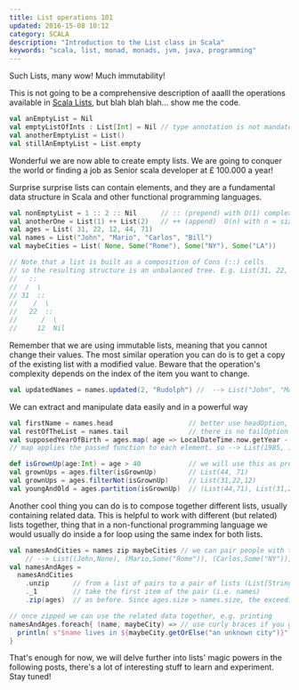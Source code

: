 ```yaml
---
title: List operations 101
updated: 2016-15-08 10:12
category: SCALA
description: "Introduction to the List class in Scala"
keywords: "scala, list, monad, monads, jvm, java, programming"
---
```


Such Lists, many wow! Much immutability!

This is not going to be a comprehensive description of aaalll the operations available in [Scala Lists][1], but blah blah blah... show me the code.

```scala
val anEmptyList = Nil
val emptyListOfInts : List[Int] = Nil // type annotation is not mandatory
val anotherEmptyList = List()
val stillAnEmptyList = List.empty
```

Wonderful we are now able to create empty lists. We are going to conquer the world or finding a job as Senior scala developer at £ 100.000 a year!

Surprise surprise lists can contain elements, and they are a fundamental data structure in Scala and other functional programming languages.

```scala
val nonEmptyList = 1 :: 2 :: Nil      // :: (prepend) with O(1) complexity
val anotherOne = List(1) ++ List(2)   // ++ (append)  O(n) with n = size of the left hand side
val ages = List( 31, 22, 12, 44, 71)
val names = List("John", "Mario", "Carlos", "Bill")
val maybeCities = List( None, Some("Rome"), Some("NY"), Some("LA"))

// Note that a list is built as a composition of Cons (::) cells
// so the resulting structure is an unbalanced tree. E.g. List(31, 22, 12) is
//   ::
//  /  \
// 31  ::
//    /  \
//   22  ::
//      /  \
//     12  Nil
```

Remember that we are using immutable lists, meaning that you cannot change their values. The most similar operation you can do is to get a copy of the existing list with a modified value. Beware that the operation's complexity depends on the index of the item you want to change.

```scala
val updatedNames = names.updated(2, "Rudolph") //  --> List("John", "Mario", "Rudolph", "Bill")
```

We can extract and manipulate data easily and in a powerful way

```scala
val firstName = names.head                   // better use headOption, if the list can be empty
val restOfTheList = names.tail               // there is no tailOption
val supposedYearOfBirth = ages.map( age => LocalDateTime.now.getYear - age)
// map applies the passed function to each element. so --> List(1985, 1994, 2004, 1972, 1945)

def isGrownUp(age:Int) = age > 40            // we will use this as predicate
val grownUps = ages.filter(isGrownUp)        // List(44, 71)
val grownUps = ages.filterNot(isGrownUp)     // List(31,22,12)
val youngAndOld = ages.partition(isGrownUp)  // (List(44,71), List(31,22,12))
```
Another cool thing you can do is to compose together different lists, usually containing related data. This is helpful to work with different (but related) lists together, thing that in a non-functional programming language we would usually do inside a for loop using the same index for both lists.

```scala
val namesAndCities = names zip maybeCities // we can pair people with their city
    // --> List((John,None), (Mario,Some("Rome")), (Carlos,Some("NY")), (Bill,Some("LA")))
val namesAndAges = 
  namesAndCities
    .unzip      // from a list of pairs to a pair of lists (List[String], List[Option[String]])
    ._1         // take the first item of the pair (i.e. names)
    .zip(ages)  // as before. Since ages.size > names.size, the exceeding items will be ignored

// once zipped we can use the related data together, e.g. printing
namesAndAges.foreach{ (name, maybeCity) => // use curly braces if you go multiline
  println( s"$name lives in ${maybeCity.getOrElse("an unknown city")}" )
}
```

That's enough for now, we will delve further into lists' magic powers in the following posts, there's a lot of interesting stuff to learn and experiment. Stay tuned!

[1]: http://www.scala-lang.org/api/2.11.8/#scala.collection.immutable.List